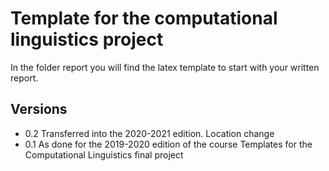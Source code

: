 # Template for the computational linguistics project

In the folder report you will find the latex template to start with your written report.


## Versions

* 0.2 Transferred into the 2020-2021 edition. Location change
* 0.1 As done for the 2019-2020 edition of the course
Templates for the Computational Linguistics final project
